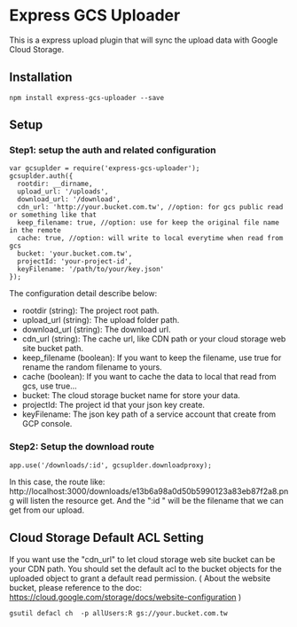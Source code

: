 # Express GCS Uploader

This is a express upload plugin that will sync the upload data with Google Cloud Storage.

## Installation

```
npm install express-gcs-uploader --save
```

## Setup

### Step1: setup the auth and related configuration

```
var gcsuplder = require('express-gcs-uploader');
gcsuplder.auth({
  rootdir: __dirname,
  upload_url: '/uploads',
  download_url: '/download',
  cdn_url: 'http://your.bucket.com.tw', //option: for gcs public read or something like that
  keep_filename: true, //option: use for keep the original file name in the remote
  cache: true, //option: will write to local everytime when read from gcs
  bucket: 'your.bucket.com.tw',
  projectId: 'your-project-id',
  keyFilename: '/path/to/your/key.json'
});
```

The configuration detail describe below: 

* rootdir (string): The project root path.
* upload_url (string): The upload folder path.
* download_url (string): The download url.
* cdn_url (string): The cache url, like CDN path or your cloud storage web site bucket path.
* keep_filename (boolean): If you want to keep the filename, use true for rename the random filename to yours. 
* cache (boolean): If you want to cache the data to local that read from gcs, use true...
* bucket: The cloud storage bucket name for store your data.
* projectId: The project id that your json key create.
* keyFilename: The json key path of a service account that create from GCP console.

### Step2: Setup the download route

```
app.use('/downloads/:id', gcsuplder.downloadproxy);
```

In this case, the route like: http://localhost:3000/downloads/e13b6a98a0d50b5990123a83eb87f2a8.png will listen the resource get. And the ":id " will be the filename that we can get from our upload.

## Cloud Storage Default ACL Setting

If you want use the "cdn_url" to let cloud storage web site bucket can be your CDN path. You should set the default acl to the bucket objects for the uploaded object to grant a default read permission. ( About the website bucket, please reference to the doc: https://cloud.google.com/storage/docs/website-configuration )

```
gsutil defacl ch  -p allUsers:R gs://your.bucket.com.tw
```


